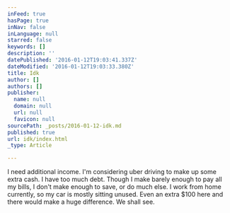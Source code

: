 ```yaml
---
inFeed: true
hasPage: true
inNav: false
inLanguage: null
starred: false
keywords: []
description: ''
datePublished: '2016-01-12T19:03:41.337Z'
dateModified: '2016-01-12T19:03:33.380Z'
title: Idk
author: []
authors: []
publisher:
  name: null
  domain: null
  url: null
  favicon: null
sourcePath: _posts/2016-01-12-idk.md
published: true
url: idk/index.html
_type: Article

---
```

I need additional income.  I'm considering uber driving to make up some extra cash.  I have too much debt.  Though I make barely enough to pay all my bills, I don't make enough to save, or do much else.  I work from home currently, so my car is mostly sitting unused.  Even an extra $100 here and there would make a huge difference.  We shall see.